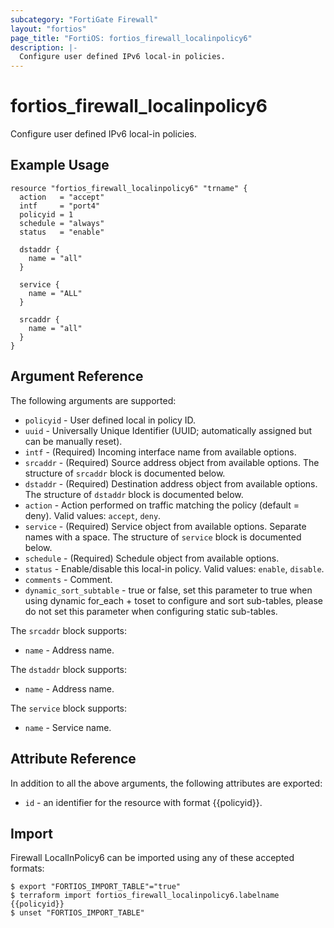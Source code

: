 ```yaml
---
subcategory: "FortiGate Firewall"
layout: "fortios"
page_title: "FortiOS: fortios_firewall_localinpolicy6"
description: |-
  Configure user defined IPv6 local-in policies.
---
```


# fortios_firewall_localinpolicy6
Configure user defined IPv6 local-in policies.

## Example Usage

```hcl
resource "fortios_firewall_localinpolicy6" "trname" {
  action   = "accept"
  intf     = "port4"
  policyid = 1
  schedule = "always"
  status   = "enable"

  dstaddr {
    name = "all"
  }

  service {
    name = "ALL"
  }

  srcaddr {
    name = "all"
  }
}
```

## Argument Reference

The following arguments are supported:

* `policyid` - User defined local in policy ID.
* `uuid` - Universally Unique Identifier (UUID; automatically assigned but can be manually reset).
* `intf` - (Required) Incoming interface name from available options.
* `srcaddr` - (Required) Source address object from available options. The structure of `srcaddr` block is documented below.
* `dstaddr` - (Required) Destination address object from available options. The structure of `dstaddr` block is documented below.
* `action` - Action performed on traffic matching the policy (default = deny). Valid values: `accept`, `deny`.
* `service` - (Required) Service object from available options. Separate names with a space. The structure of `service` block is documented below.
* `schedule` - (Required) Schedule object from available options.
* `status` - Enable/disable this local-in policy. Valid values: `enable`, `disable`.
* `comments` - Comment.
* `dynamic_sort_subtable` - true or false, set this parameter to true when using dynamic for_each + toset to configure and sort sub-tables, please do not set this parameter when configuring static sub-tables.

The `srcaddr` block supports:

* `name` - Address name.

The `dstaddr` block supports:

* `name` - Address name.

The `service` block supports:

* `name` - Service name.


## Attribute Reference

In addition to all the above arguments, the following attributes are exported:
* `id` - an identifier for the resource with format {{policyid}}.

## Import

Firewall LocalInPolicy6 can be imported using any of these accepted formats:
```
$ export "FORTIOS_IMPORT_TABLE"="true"
$ terraform import fortios_firewall_localinpolicy6.labelname {{policyid}}
$ unset "FORTIOS_IMPORT_TABLE"
```

